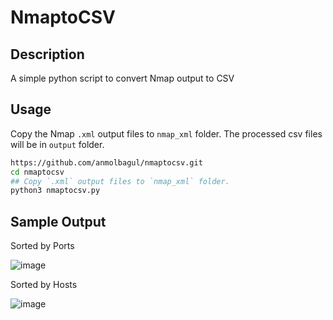 NmaptoCSV
============

Description
-----------
A simple python script to convert Nmap output to CSV

Usage
-----
Copy the Nmap `.xml` output files to `nmap_xml` folder.
The processed csv files will be in `output` folder.

```bash
https://github.com/anmolbagul/nmaptocsv.git
cd nmaptocsv
## Copy `.xml` output files to `nmap_xml` folder.
python3 nmaptocsv.py
```

Sample Output
-----
Sorted by Ports

![image](https://github.com/user-attachments/assets/23996874-1320-4aae-8982-20cf93f2d524)

Sorted by Hosts

![image](https://github.com/user-attachments/assets/ef5d41b8-8718-4985-93c3-fa9f75feb621)

